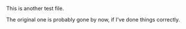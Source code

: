 This is another test file.

The original one is probably gone by now, if I've done things correctly.
